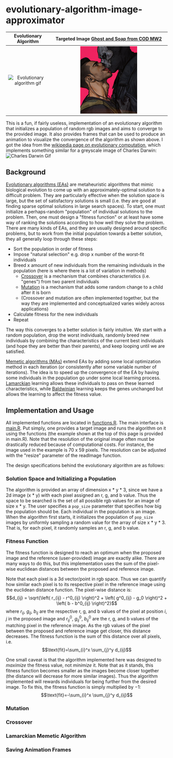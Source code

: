 # evolutionary-algorithm-image-approximator
Evolutionary Algorithm     |  Targeted Image [Ghost and Soap from COD MW2](https://en.wikipedia.org/wiki/Call_of_Duty:_Modern_Warfare_2#Remastered_version)
:-------------------------:|:-------------------------:
<img src="https://github.com/9Dread/evolutionary-algorithm-image-approximator/blob/main/gifs/ghostsoap.gif" alt="Evolutionary algorithm gif" style="width:50%; height:auto;">  |  <img src="https://github.com/9Dread/evolutionary-algorithm-image-approximator/blob/main/ghostsoap.jpg" alt="Original image" style="width:50%; height:auto;">

This is a fun, if fairly useless, implementation of an evolutionary algorithm that initializes a population of random rgb images and aims to converge to the provided image. It also provides frames that can be used to produce an animation to visualize the convergence of the algorithm as shown above. I got the idea from the [wikipedia page on evolutionary computation](https://en.wikipedia.org/wiki/Evolutionary_computation), which implements something similar for a greyscale image of Charles Darwin:
![Charles Darwin Gif](https://upload.wikimedia.org/wikipedia/commons/f/fb/Darwin_image_evolution_from_random_patches.gif)

## Background

[Evolutionary algorithms (EAs)](https://en.wikipedia.org/wiki/Evolutionary_algorithm) are metaheuristic algorithms that mimic biological evolution to come up with an approximately-optimal solution to a difficult problem. They are particularly effective when the solution space is large, but the set of satisfactory solutions is small (i.e. they are good at finding sparse optimal solutions in large search spaces). To start, one must initialize a perhaps-random "population" of individual solutions to the problem. Then, one must design a "fitness function" or at least have some way of ranking the solutions according to how well they solve the problem. There are many kinds of EAs, and they are usually designed around specific problems, but to work from the initial population towards a better solution, they all generally loop through these steps:
* Sort the population in order of fitness
* Impose "natural selection" e.g. drop x number of the worst-fit individuals
* Breed x amount of new individuals from the remaining individuals in the population (here is where there is a lot of variation in methods)
  * <ins>Crossover</ins> is a mechanism that combines characteristics (i.e. "genes") from two parent individuals
  * <ins>Mutation</ins> is a mechanism that adds some random change to a child after it is born
  * (Crossover and mutation are often implemented together, but the way they are implemented and conceptualized varies widely across applications)
* Calculate fitness for the new individuals
* Repeat

The way this converges to a better solution is fairly intuitive. We start with a random population, drop the worst individuals, randomly breed new individuals by combining the characteristics of the current best individuals (and hope they are better than their parents), and keep looping until we are satisfied.

[Memetic algorithms (MAs)](https://en.wikipedia.org/wiki/Memetic_algorithm) extend EAs by adding some local optimization method in each iteration (or consistently after some variable number of iterations). The idea is to speed up the convergence of the EA by having some individuals in the population go under some local learning process. <ins>Lamarckian</ins> learning allows these individuals to pass on these learned characteristics, while <ins>Baldwinian</ins> learning keeps the genes unchanged but allows the learning to affect the fitness value.

## Implementation and Usage

All implemented functions are located in [functions.R](https://github.com/9Dread/evolutionary-algorithm-image-approximator/tree/main/functions.R). The main interface is [main.R](https://github.com/9Dread/evolutionary-algorithm-image-approximator/tree/main/main.R). Put simply, one provides a target image and runs the algorithm on it using the functions (the example shown at the top of this page is provided in main.R). Note that the resolution of the original image often must be drastically reduced because of computational costs. For instance, the image used in the example is 70 x 59 pixels. The resolution can be adjusted with the "resize" parameter of the readImage function. 

The design specifications behind the evolutionary algorithm are as follows:

### Solution Space and Initializing a Population
The algorithm is provided an array of dimension x * y * 3, since we have a 2d image (x * y) with each pixel assigned an r, g, and b value. Thus the space to be searched is the set of all possible rgb values for an image of size x * y. The user specifies a `pop_size` parameter that specifies how big the population should be. Each individual in the population is an image. When the algorithm first starts, it initializes the population of `pop_size` images by uniformly sampling a random value for the array of size x * y * 3. That is, for each pixel, it randomly samples an r, g, and b value.

### Fitness Function
The fitness function is designed to reach an optimum when the proposed image and the reference (user-provided) image are exactly alike. There are many ways to do this, but this implementation uses the sum of the pixel-wise euclidean distances between the proposed and reference image. 

Note that each pixel is a 3d vector/point in rgb space. Thus we can quantify how similar each pixel is to its respective pixel in the reference image using the euclidean distance function. The pixel-wise distance is:\
$$d_{ij} = \sqrt{\left( r_{ij} - r^0_{ij} \right)^2 + \left( g^0_{ij} - g_0 \right)^2 + \left( b - b^0_{ij} \right)^2}$$
where $r_{ij}$, $g_{ij}$, $b_{ij}$ are the respective r, g, and b values of the pixel at position $i,j$ in the proposed image and $r^0_{ij}$, $g^0_{ij}$, $b^0_{ij}$ are the r, g, and b values of the matching pixel in the reference image. As the rgb values of the pixel between the proposed and reference image get closer, this distance decreases. The fitness function is the sum of this distance over all pixels, i.e.\
$$\text{fit}=\sum_{i}^x \sum_{j}^y d_{ij}$$

One small caveat is that the algorithm implemented here was designed to *maximize* the fitness value, not *minimize* it. Note that as it stands, this fitness function becomes smaller as the images become closer together (the distance will decrease for more similar images). Thus the algorithm implemented will rewards individuals for being further from the desired image. To fix this, the fitness function is simply multiplied by $-1$:\
$$\text{fit}=-\sum_{i}^x \sum_{j}^y d_{ij}$$

### Mutation

### Crossover

### Lamarckian Memetic Algorithm

### Saving Animation Frames
